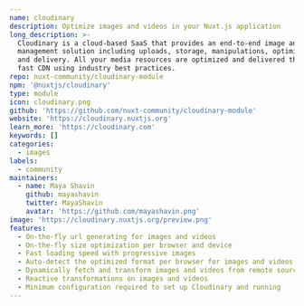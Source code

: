 ```yaml
---
name: cloudinary
description: Optimize images and videos in your Nuxt.js application
long_description: >-
  Cloudinary is a cloud-based SaaS that provides an end-to-end image and video
  management solution including uploads, storage, manipulations, optimizations
  and delivery. All your media resources are optimized and delivered through a
  fast CDN using industry best practices.
repo: nuxt-community/cloudinary-module
npm: '@nuxtjs/cloudinary'
type: module
icon: cloudinary.png
github: 'https://github.com/nuxt-community/cloudinary-module'
website: 'https://cloudinary.nuxtjs.org'
learn_more: 'https://cloudinary.com'
keywords: []
categories:
  - images
labels:
  - community
maintainers:
  - name: Maya Shavin
    github: mayashavin
    twitter: MayaShavin
    avatar: 'https://github.com/mayashavin.png'
image: 'https://cloudinary.nuxtjs.org/preview.png'
features:
  - On-the-fly url generating for images and videos
  - On-the-fly size optimization per browser and device
  - Fast loading speed with progressive images
  - Auto-detect the optimized format per browser for images and videos
  - Dynamically fetch and transform images and videos from remote sources
  - Reactive transformations on images and videos
  - Minimum configuration required to set up Cloudinary and running
---
```

